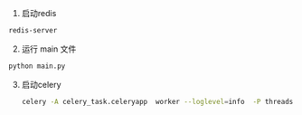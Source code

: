 

1.  启动redis

   ```bash
   redis-server
   ```

   

2.  运行 main 文件

   ```bash
   python main.py
   ```

   

3. 启动celery

   ```bash
   celery -A celery_task.celeryapp  worker --loglevel=info  -P threads
   ```

   